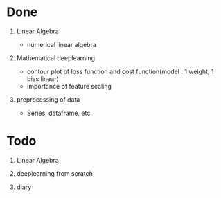 # Done

1. Linear Algebra
    - numerical linear algebra

2. Mathematical deeplearning
    - contour plot of loss function and cost function(model : 1 weight, 1 bias linear)
    - importance of feature scaling

3. preprocessing of data
    - Series, dataframe, etc.

# Todo

1. Linear Algebra

2. deeplearning from scratch

3. diary
